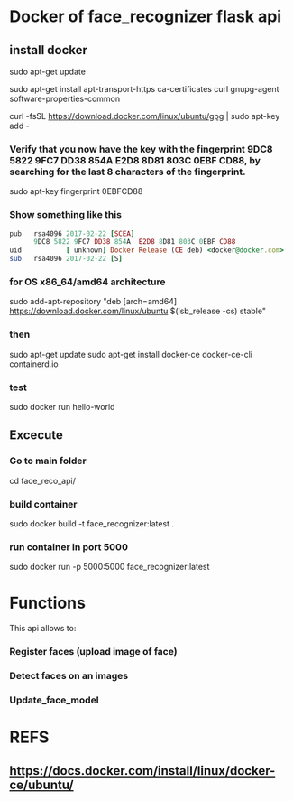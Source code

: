 # Docker of face_recognizer flask api

## install docker

sudo apt-get update

sudo apt-get install apt-transport-https ca-certificates curl gnupg-agent software-properties-common

curl -fsSL https://download.docker.com/linux/ubuntu/gpg | sudo apt-key add -


### Verify that you now have the key with the fingerprint 9DC8 5822 9FC7 DD38 854A E2D8 8D81 803C 0EBF CD88, by searching for the last 8 characters of the fingerprint.

sudo apt-key fingerprint 0EBFCD88
### Show something like this

```ruby
pub   rsa4096 2017-02-22 [SCEA]
      9DC8 5822 9FC7 DD38 854A  E2D8 8D81 803C 0EBF CD88
uid           [ unknown] Docker Release (CE deb) <docker@docker.com>
sub   rsa4096 2017-02-22 [S]
```
### for OS x86_64/amd64 architecture

sudo add-apt-repository "deb [arch=amd64] https://download.docker.com/linux/ubuntu $(lsb_release -cs) stable"

### then
sudo apt-get update
sudo apt-get install docker-ce docker-ce-cli containerd.io

### test
sudo docker run hello-world

## Excecute

### Go to main folder
cd face_reco_api/

### build container
sudo docker build -t face_recognizer:latest .

### run container in port 5000
sudo docker run -p 5000:5000 face_recognizer:latest

# Functions

This api allows to:

### Register faces (upload image of face)
### Detect faces on an images
### Update_face_model

# REFS
## https://docs.docker.com/install/linux/docker-ce/ubuntu/
